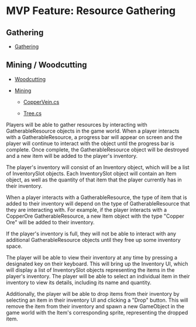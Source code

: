# MVP Feature: Resource Gathering

## Gathering

- [Gathering](./gathering.md)

## Mining / Woodcutting

- [Woodcutting](./woodcutting.md)

- [Mining](./mining.md)

  - [CopperVein.cs](./CopperVein.cs)

  - [Tree.cs](./Tree.cs)

Players will be able to gather resources by interacting with GatherableResource objects in the game world. When a player interacts with a GatherableResource, a progress bar will appear on screen and the player will continue to interact with the object until the progress bar is complete. Once complete, the GatherableResource object will be destroyed and a new item will be added to the player's inventory.

The player's inventory will consist of an Inventory object, which will be a list of InventorySlot objects. Each InventorySlot object will contain an Item object, as well as the quantity of that item that the player currently has in their inventory.

When a player interacts with a GatherableResource, the type of item that is added to their inventory will depend on the type of GatherableResource that they are interacting with. For example, if the player interacts with a CopperOre GatherableResource, a new Item object with the type "Copper Ore" will be added to their inventory.

If the player's inventory is full, they will not be able to interact with any additional GatherableResource objects until they free up some inventory space.

The player will be able to view their inventory at any time by pressing a designated key on their keyboard. This will bring up the Inventory UI, which will display a list of InventorySlot objects representing the items in the player's inventory. The player will be able to select an individual item in their inventory to view its details, including its name and quantity.

Additionally, the player will be able to drop items from their inventory by selecting an item in their inventory UI and clicking a "Drop" button. This will remove the item from their inventory and spawn a new GameObject in the game world with the Item's corresponding sprite, representing the dropped item.